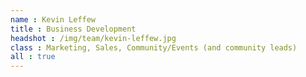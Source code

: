 ```yaml
---
name : Kevin Leffew
title : Business Development
headshot : /img/team/kevin-leffew.jpg
class : Marketing, Sales, Community/Events (and community leads)
all : true
---
```

